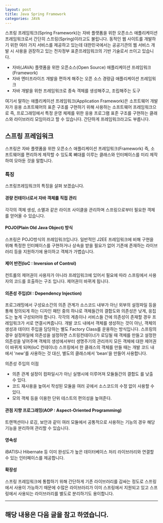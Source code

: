 ```yaml
---
layout: post
title: Java Spring Framework 
categories: JAVA
---
```


스프링 프레임워크(Spring Framework)는 자바 플랫폼을 위한 오픈소스 애플리케이션 프레임워크로서 간단히 스프링(Spring)이라고도 불립니다. 동적인 웹 사이트를 개발하기 위한 여러 가지 서비스를 제공하고 있는데 대한민국에서는 공공기관의 웹 서비스 개발 시 사용을 권장하고 있는 전자정부 표준프레임워크의 기반 기술로서 쓰이고 있습니다.

* 자바(JAVA) 플랫폼을 위한 오픈소스(Open Source) 애플리케이션 프레임워크(Framework)
* 자바 엔터프라이즈 개발을 편하게 해주는 오픈 소스 경량급 애플리케이션 프레임워크
* 자바 개발을 위한 프레임워크로 종속 객체를 생성해주고,  조립해주는 도구

여기서 말하는 애플리케이션 프레임워크(Application Framework)은 소프트웨어 개발자가 응용 소프트웨어의 표준 구조를 구현하기 위해 사용하는 소프트웨어 프레임워크으로 즉, 프로그래밍에서 특정 운영 체제를 위한 응용 프로그램 표준 구조를 구현하는 클래스와 라이브러리 모임이라고 할 수 있습니다. 간단하게 프레임워크라고도 부릅니다.

## 스프링 프레임워크
스프링은 자바 플랫폼을 위한 오픈소스 애플리케이션 프레임워크(Framework) 즉, 소프트웨어를 편리하게 제작할 수 있도록 뼈대를 이루는 클래스와 인터페이스를 미리 제작하여 모아둔 것을 말합니다. 

### 특징
스프링프레임워크의 특징을 살펴 보겠습니다.

#### 경량 컨테이너로서 자바 객체를 직접 관리
각각의 객체 생성, 소멸과 같은 라이프 사이클을 관리하며 스프링으로부터 필요한 객체를 얻어올 수 있습니다.

#### POJO(Plain Old Java Object) 방식
스프링은 POJO방식의 프레임워크입니다. 일반적인 J2EE 프레임워크에 비해 구현을 위해 특정한 인터페이스를 구현하거나 상속을 받을 필요가 없어 기존에 존재하는 라이브러리 등을 지원하기에 용이하고 객체가 가볍습니다.

#### 제어 반전(IoC : Inversion of Control)
컨트롤의 제어권이 사용자가 아니라 프레임워크에 있어서 필요에 따라 스프링에서 사용자의 코드를 호출하는 구조 입니다. 제어권이 바뀌게 됩니다.

#### 의존성 주입(DI : Dependency Injection)
프로그래밍에서 구성요소간의 의존 관계가 소스코드 내부가 아닌 외부의 설정파일 등을 통해 정의되게 하는 디자인 패턴 중의 하나로 객체들간의 결합도와 의존성은 낮게, 응집도는 높게 구성되어야 합니다. 각각의 계층이나 서비스들 간에 의존성이 존재할 경우 프레임워크가 서로 연결시켜줍니다. 개발 코드 내에서 객체를 생성하는 것이 아닌, 객체의 생성과 데이터 주입을 담당하는 별도 Factory Class를 운용하는 방식입니다. 스프링의 경우 설정파일에 의존성을 설정하면 스프링컨테이너가 로딩될 때 객체를 만들고 설정한 의존성을 넣어주며 객체의 생성에서부터 생명주기의 관리까지 모든 객체에 대한 제어권이 바뀌게 되며(IoC 컨테이너) 스프링에서 한 클래스의 객체를 만들 때는 개발 코드 내에서 'new'를 사용하는 것 대신, 별도의 클래스에서 'bean'을 만들어 사용합니다.


의존성 주입의 이점
- 의존 관계 설정이 컴파일시가 아닌 실행시에 이루어져 모듈들간의 결합도 를 낮출 수 있다.
- 코드 재사용을 높여서 작성된 모듈을 여러 곳에서 소스코드의 수정 없이 사용할 수 있다.
- 모의 객체 등을 이용한 단위 테스트의 편의성을 높여준다.


#### 관점 지향 프로그래밍(AOP : Aspect-Oriented Programming)
트랜잭션이나 로깅, 보안과 같이 여러 모듈에서 공통적으로 사용하는 기능의 경우 해당 기능을 분리하여 관리할 수 있습니다.

#### 영속성
iBATIS나 Hibernate 등 이미 완성도가 높은 데이터베이스 처리 라이브러리와 연결할 수 있는 인터페이스를 제공합니다.

#### 확장성
스프링 프레임워크에 통합하기 위해 간단하게 기존 라이브러리를 감싸는 정도로 스프링에서 사용이 가능하기 때문에 수많은 라이브러리가 이미 스프링에서 지원되고 있고 스프링에서 사용되는 라이브러리를 별도로 분리하기도 용이합니다.



----
해당 내용은 다음 글을 참고 하였습니다.
- 
